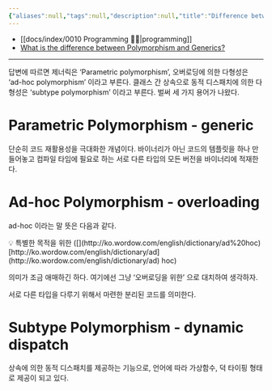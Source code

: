 ```yaml
---
{"aliases":null,"tags":null,"description":null,"title":"Difference between generics and polymorphism","created":"2024-01-14T20:53:38","updated":"2024-01-14T20:53:48","dg-publish":true,"permalink":"/docs/Difference between generics and polymorphism/","dgPassFrontmatter":true}
---
```


- [[docs/index/0010 Programming 👩‍💻\|programming]]
- [What is the difference between Polymorphism and Generics?](https://www.quora.com/What-is-the-difference-between-Polymorphism-and-Generics)
---
답변에 따르면 제너릭은 ‘Parametric polymorphism’, 오버로딩에 의한 다형성은 ‘ad-hoc polymorphism’ 이라고 부른다. 클래스 간 상속으로 동적 디스패치에 의한 다형성은 ‘subtype polymorphism’ 이라고 부른다. 벌써 세 가지 용어가 나왔다.

# Parametric Polymorphism - generic

단순히 코드 재활용성을 극대화한 개념이다. 바이너리가 아닌 코드의 템플릿을 하나 만들어놓고 컴파일 타임에 필요로 하는 서로 다른 타입의 모든 버전을 바이너리에 적재한다.

# Ad-hoc Polymorphism - overloading

ad-hoc 이라는 말 뜻은 다음과 같다.

<aside> 💡 특별한 목적을 위한 ([](http://ko.wordow.com/english/dictionary/ad%20hoc)[http://ko.wordow.com/english/dictionary/ad](http://ko.wordow.com/english/dictionary/ad) hoc)

</aside>

의미가 조금 애매하긴 하다. 여기에선 그냥 ‘오버로딩을 위한’ 으로 대치하여 생각하자.

서로 다른 타입을 다루기 위해서 마련한 분리된 코드를 의미한다.

# Subtype Polymorphism - dynamic dispatch

상속에 의한 동적 디스패치를 제공하는 기능으로, 언어에 따라 가상함수, 덕 타이핑 형태로 제공이 되고 있다.
